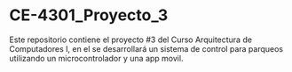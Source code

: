 # CE-4301_Proyecto_3
Este repositorio contiene el proyecto #3 del Curso Arquitectura de Computadores I, en el se desarrollará un sistema de control para parqueos utilizando un microcontrolador y una app movil.
